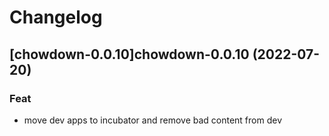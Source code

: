 # Changelog


## [chowdown-0.0.10]chowdown-0.0.10 (2022-07-20)

### Feat

- move dev apps to incubator and remove bad content from dev

